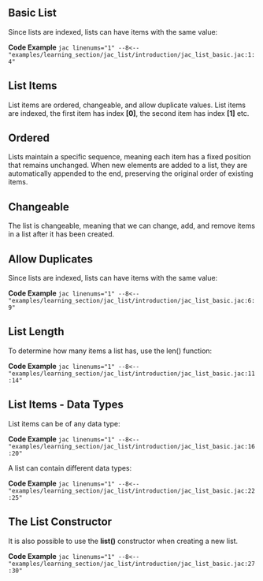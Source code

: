 ## Basic List
Since lists are indexed, lists can have items with the same value:

**Code Example**
    ```jac linenums="1"
    --8<-- "examples/learning_section/jac_list/introduction/jac_list_basic.jac:1:4"
    ```

## List Items
List items are ordered, changeable, and allow duplicate values.
List items are indexed, the first item has index **[0]**, the second item has index **[1]** etc.

## Ordered
Lists maintain a specific sequence, meaning each item has a fixed position that remains unchanged.
When new elements are added to a list, they are automatically appended to the end, preserving the original order of existing items.

## Changeable
The list is changeable, meaning that we can change, add, and remove items in a list after it has been created.

## Allow Duplicates
Since lists are indexed, lists can have items with the same value:

**Code Example**
    ```jac linenums="1"
    --8<-- "examples/learning_section/jac_list/introduction/jac_list_basic.jac:6:9"
    ```

## List Length
To determine how many items a list has, use the len() function:

**Code Example**
    ```jac linenums="1"
    --8<-- "examples/learning_section/jac_list/introduction/jac_list_basic.jac:11:14"
    ```

## List Items - Data Types
List items can be of any data type:

**Code Example**
    ```jac linenums="1"
    --8<-- "examples/learning_section/jac_list/introduction/jac_list_basic.jac:16:20"
    ```

A list can contain different data types:

**Code Example**
    ```jac linenums="1"
    --8<-- "examples/learning_section/jac_list/introduction/jac_list_basic.jac:22:25"
    ```

## The List Constructor
It is also possible to use the **list()** constructor when creating a new list.

**Code Example**
    ```jac linenums="1"
    --8<-- "examples/learning_section/jac_list/introduction/jac_list_basic.jac:27:30"
    ```
